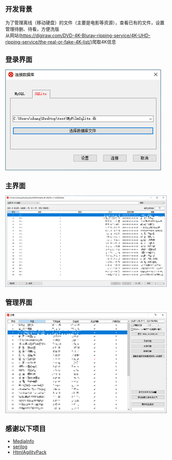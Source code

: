 ## 开发背景

为了管理离线（移动硬盘）的文件（主要是电影等资源），查看已有的文件，设置管理待删、待看，方便洗版  
从网站(https://digiraw.com/DVD-4K-Bluray-ripping-service/4K-UHD-ripping-service/the-real-or-fake-4K-list/)爬取4K信息  

## 登录界面

![image](https://github.com/LetCodeGo/MyFilm/blob/master/images/login.png)

## 主界面

![image](https://github.com/LetCodeGo/MyFilm/blob/master/images/main.png)

## 管理界面

![image](https://github.com/LetCodeGo/MyFilm/blob/master/images/manager.png)

## 感谢以下项目

* [MediaInfo](https://mediaarea.net/en/MediaInfo)
* [serilog](https://github.com/serilog/serilog)
* [HtmlAgilityPack](https://github.com/zzzprojects/html-agility-pack)
